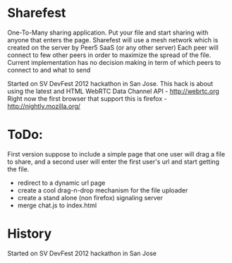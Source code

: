 Sharefest
=========

One-To-Many sharing application. Put your file and start sharing with anyone that enters the page.
Sharefest will use a mesh network which is created on the server by Peer5 SaaS (or any other server)
Each peer will connect to few other peers in order to maximize the spread of the file.
Current implementation has no decision making in term of which peers to connect to and what to send

Started on SV DevFest 2012 hackathon in San Jose.
This hack is about using the latest and HTML WebRTC Data Channel API - http://webrtc.org
Right now the first browser that support this is firefox - http://nightly.mozilla.org/

ToDo:
=====
First version suppose to include a simple page that one user will drag a file to
share, and a second user will enter the first user's url and start getting the file.
* redirect to a dynamic url page
* create a cool drag-n-drop mechanism for the file uploader
* create a stand alone (non firefox) signaling server
* merge chat.js to index.html

History
=======
Started on SV DevFest 2012 hackathon in San Jose
